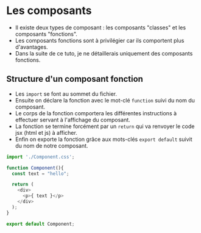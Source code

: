 # Les composants

* Il existe deux types de composant : les composants "classes" et les composants "fonctions".
* Les composants fonctions sont à privilégier car ils comportent plus d'avantages.
* Dans la suite de ce tuto, je ne détaillerais uniquement des composants fonctions.

## Structure d'un composant fonction
* Les ```import``` se font au sommet du fichier.
* Ensuite on déclare la fonction avec le mot-clé ```function``` suivi du nom du composant.
* Le corps de la fonction comportera les différentes instructions à effectuer servant à l'affichage du composant.
* La fonction se termine forcément par un ```return``` qui va renvoyer le code jsx (html et js) à afficher.
* Enfin on exporte la fonction grâce aux mots-clés ```export default``` suivit du nom de notre composant.

```js
import './Component.css';

function Component(){
  const text = "hello";

  return (
    <div>
      <p>{ text }</p>
    </div>
  );
}

export default Component;
```